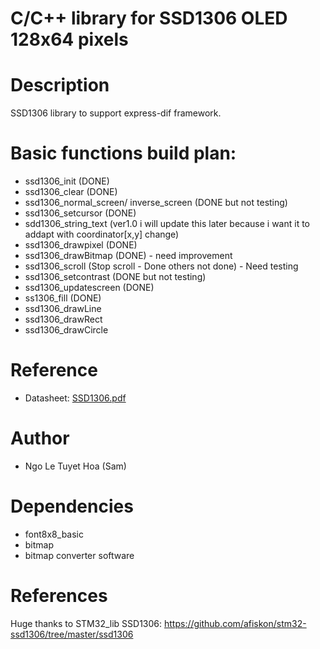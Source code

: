# C/C++ library for SSD1306 OLED 128x64 pixels 

# Description
SSD1306 library to support express-dif framework.

# Basic functions build plan:
- ssd1306_init (DONE)
- ssd1306_clear (DONE)
- ssd1306_normal_screen/ inverse_screen (DONE but not testing)
- ssd1306_setcursor (DONE)
- sdd1306_string_text (ver1.0 i will update this later because i want it to addapt with coordinator[x,y] change)
- ssd1306_drawpixel (DONE)
- ssd1306_drawBitmap (DONE) - need improvement
- ssd1306_scroll (Stop scroll - Done others not done) - Need testing
- ssd1306_setcontrast (DONE but not testing)
- ssd1306_updatescreen (DONE)
- ss1306_fill (DONE)
- ssd1306_drawLine
- ssd1306_drawRect
- ssd1306_drawCircle

# Reference
  <ul> 
      <li>
        Datasheet: <a href = "https://cdn-shop.adafruit.com/datasheets/SSD1306.pdf">SSD1306.pdf </a>
      </li>
  </ul>
  
  # Author
  - Ngo Le Tuyet Hoa (Sam)
 # Dependencies
  - font8x8_basic
  - bitmap
  - bitmap converter software
 # References
 Huge thanks to STM32_lib SSD1306: https://github.com/afiskon/stm32-ssd1306/tree/master/ssd1306
